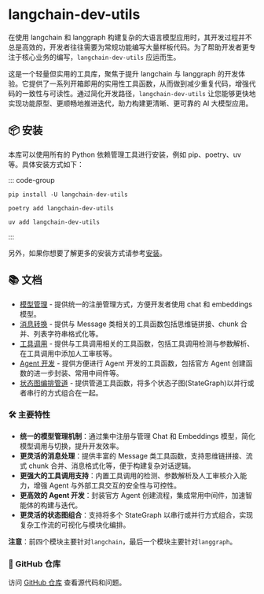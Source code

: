 # langchain-dev-utils

在使用 langchain 和 langgraph 构建复杂的大语言模型应用时，其开发过程并不总是高效的，开发者往往需要为常规功能编写大量样板代码。为了帮助开发者更专注于核心业务的编写，`langchain-dev-utils` 应运而生。

这是一个轻量但实用的工具库，聚焦于提升 langchain 与 langgraph 的开发体验。它提供了一系列开箱即用的实用性工具函数，从而做到减少重复代码，增强代码的一致性与可读性。通过简化开发路径，`langchain-dev-utils` 让您能够更快地实现功能原型、更顺畅地推进迭代，助力构建更清晰、更可靠的 AI 大模型应用。

## 📦 安装

本库可以使用所有的 Python 依赖管理工具进行安装，例如 pip、poetry、uv 等。具体安装方式如下：

::: code-group

```sh[pip]
pip install -U langchain-dev-utils
```

```sh[poetry]
poetry add langchain-dev-utils
```

```sh[uv]
uv add langchain-dev-utils
```

:::

另外，如果你想要了解更多的安装方式请参考[安装](./installation.md)。

## 📚 文档

- [模型管理](./model-management.md) - 提供统一的注册管理方式，方便开发者使用 chat 和 embeddings 模型。
- [消息转换](./message-conversion.md) - 提供与 Message 类相关的工具函数包括思维链拼接、chunk 合并、列表字符串格式化等。
- [工具调用](./tool-calling.md) - 提供与工具调用相关的工具函数，包括工具调用检测与参数解析、在工具调用中添加人工审核等。
- [Agent 开发](./agent-development.md) - 提供方便进行 Agent 开发的工具函数，包括官方 Agent 创建函数的进一步封装、常用中间件等。
- [状态图编排管道](./graph-orchestration.md) - 提供管道工具函数，将多个状态子图(StateGraph)以并行或者串行的方式组合在一起。

### 🛠️ 主要特性

- **统一的模型管理机制**：通过集中注册与管理 Chat 和 Embeddings 模型，简化模型调用与切换，提升开发效率。
- **更灵活的消息处理**：提供丰富的 Message 类工具函数，支持思维链拼接、流式 chunk 合并、消息格式化等，便于构建复杂对话逻辑。
- **更强大的工具调用支持**：内置工具调用的检测、参数解析及人工审核介入能力，增强 Agent 与外部工具交互的安全性与可控性。
- **更高效的 Agent 开发**：封装官方 Agent 创建流程，集成常用中间件，加速智能体的构建与迭代。
- **更灵活的状态图组合**：支持将多个 StateGraph 以串行或并行方式组合，实现复杂工作流的可视化与模块化编排。

**注意**：前四个模块主要针对`langchain`，最后一个模块主要针对`langgraph`。

### 📖 GitHub 仓库

访问 [GitHub 仓库](https://github.com/TBice123123/langchain-dev-utils) 查看源代码和问题。
